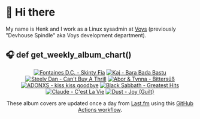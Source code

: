 # 👋 Hi there

My name is Henk and I work as a Linux sysadmin at <a href="https://www.voys.co/about/">Voys</a> (previously "Devhouse Spindle" aka Voys development department).

## 🎧 def get_weekly_album_chart()
<!-- lastfm -->
<p align="center"><a href="https://www.last.fm/music/Fontaines+D.C./Skinty+Fia"><img src="https://lastfm.freetls.fastly.net/i/u/64s/c1088d391eb750551dc6bd1e8238ffcd.jpg" title="Fontaines D.C. - Skinty Fia"></a> <a href="https://www.last.fm/music/Kaj/Bara+Bada+Bastu"><img src="https://lastfm.freetls.fastly.net/i/u/64s/9c14a7fde5ffb041eb9398ff6951ffe0.jpg" title="Kaj - Bara Bada Bastu"></a> <a href="https://www.last.fm/music/Steely+Dan/Can%27t+Buy+A+Thrill"><img src="https://lastfm.freetls.fastly.net/i/u/64s/d2550608de7d41d2c18bcd9f0db1bc00.png" title="Steely Dan - Can't Buy A Thrill"></a> <a href="https://www.last.fm/music/Abor+&+Tynna/Bitters%C3%BC%C3%9F"><img src="https://lastfm.freetls.fastly.net/i/u/64s/506db9d06f7f6a2c08f73985ec9bf635.jpg" title="Abor & Tynna - Bittersüß"></a> <a href="https://www.last.fm/music/ADONXS/kiss+kiss+goodbye"><img src="https://lastfm.freetls.fastly.net/i/u/64s/caa3b3d3f82e8c57305b645741df0d96.jpg" title="ADONXS - kiss kiss goodbye"></a> <a href="https://www.last.fm/music/Black+Sabbath/Greatest+Hits"><img src="https://lastfm.freetls.fastly.net/i/u/64s/486f102fb1484602c6eeb41f6ede7f4d.jpg" title="Black Sabbath - Greatest Hits"></a> <a href="https://www.last.fm/music/Claude/C%27est+La+Vie"><img src="https://lastfm.freetls.fastly.net/i/u/64s/ea28884717c54d4c6cfd34c14fdccb1f.png" title="Claude - C'est La Vie"></a> <a href="https://www.last.fm/music/Dust/Joy+(Guilt)"><img src="https://lastfm.freetls.fastly.net/i/u/64s/254c4b1af06d959f5e3b9a329aa22bb5.png" title="Dust - Joy (Guilt)"></a> </p>

<p align="center">These album covers are updated once a day from <a href="https://www.last.fm/user/hbokh">Last.fm</a> using this <a href="https://github.com/marketplace/actions/lastfm-to-markdown">GitHub Actions workflow</a>.</p>
